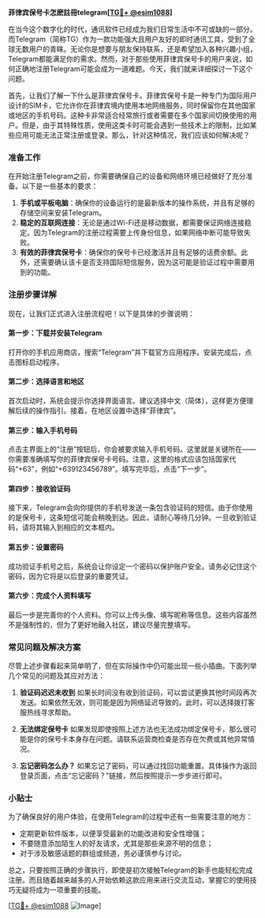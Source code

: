 **菲律宾保号卡怎麽註冊telegram[[TG💪+ @esim1088](https://t.me/s/esim1088)]**

在当今这个数字化的时代，通讯软件已经成为我们日常生活中不可或缺的一部分。而Telegram（简称TG）作为一款功能强大且用户友好的即时通讯工具，受到了全球无数用户的青睐。无论你是想要与朋友保持联系，还是希望加入各种兴趣小组，Telegram都能满足你的需求。然而，对于那些使用菲律宾保号卡的用户来说，如何正确地注册Telegram可能会成为一道难题。今天，我们就来详细探讨一下这个问题。

首先，让我们了解一下什么是菲律宾保号卡。菲律宾保号卡是一种专门为国际用户设计的SIM卡，它允许你在菲律宾境内使用本地网络服务，同时保留你在其他国家或地区的手机号码。这种卡非常适合经常旅行或者需要在多个国家间切换使用的用户。但是，由于其特殊性质，使用这类卡时可能会遇到一些技术上的限制，比如某些应用可能无法正常注册或登录。那么，针对这种情况，我们应该如何解决呢？

### **准备工作**
在开始注册Telegram之前，你需要确保自己的设备和网络环境已经做好了充分准备。以下是一些基本的要求：

1. **手机或平板电脑**：确保你的设备运行的是最新版本的操作系统，并且有足够的存储空间来安装Telegram。
2. **稳定的互联网连接**：无论是通过Wi-Fi还是移动数据，都需要保证网络连接稳定。因为Telegram的注册过程需要上传身份信息，如果网络中断可能导致失败。
3. **有效的菲律宾保号卡**：确保你的保号卡已经激活并且有足够的话费余额。此外，还需要确认该卡是否支持国际短信服务，因为这可能是验证过程中需要用到的功能。

### **注册步骤详解**
现在，让我们正式进入注册流程吧！以下是具体的步骤说明：

#### **第一步：下载并安装Telegram**
打开你的手机应用商店，搜索“Telegram”并下载官方应用程序。安装完成后，点击图标启动程序。

#### **第二步：选择语言和地区**
首次启动时，系统会提示你选择界面语言。建议选择中文（简体），这样更方便理解后续的操作指引。接着，在地区设置中选择“菲律宾”。

#### **第三步：输入手机号码**
点击主界面上的“注册”按钮后，你会被要求输入手机号码。这里就是关键所在——你需要准确填写你的菲律宾保号卡号码。注意，这里的格式应该包括国家代码“+63”，例如“+639123456789”。填写完毕后，点击“下一步”。

#### **第四步：接收验证码**
接下来，Telegram会向你提供的手机号发送一条包含验证码的短信。由于你使用的是保号卡，这条短信可能会稍晚到达。因此，请耐心等待几分钟。一旦收到验证码，请将其输入到相应的文本框内。

#### **第五步：设置密码**
成功验证手机号之后，系统会让你设定一个密码以保护账户安全。请务必记住这个密码，因为它将是以后登录的重要凭证。

#### **第六步：完成个人资料填写**
最后一步是完善你的个人资料。你可以上传头像、填写昵称等信息。这些内容虽然不是强制性的，但为了更好地融入社区，建议尽量完整填写。

### **常见问题及解决方案**
尽管上述步骤看起来简单明了，但在实际操作中仍可能出现一些小插曲。下面列举几个常见的问题及其应对方法：

1. **验证码迟迟未收到**
   如果长时间没有收到验证码，可以尝试更换其他时间段再次发送。如果依然无效，则可能是因为网络延迟导致的。此时，可以选择拨打客服热线寻求帮助。

2. **无法绑定保号卡**
   如果发现即使按照上述方法也无法成功绑定保号卡，那么很可能是你的保号卡本身存在问题。请联系运营商检查是否存在欠费或其他异常情况。

3. **忘记密码怎么办？**
   如果忘记了密码，可以通过找回功能重置。具体操作为返回登录页面，点击“忘记密码？”链接，然后按照提示一步步进行即可。

### **小贴士**
为了确保良好的用户体验，在使用Telegram的过程中还有一些需要注意的地方：
- 定期更新软件版本，以便享受最新的功能改进和安全性增强；
- 不要随意添加陌生人的好友请求，尤其是那些来源不明的信息；
- 对于涉及敏感话题的群组或频道，务必谨慎参与讨论。

总之，只要按照正确的步骤执行，即使是初次接触Telegram的新手也能轻松完成注册。而且随着越来越多的人开始依赖这款应用来进行交流互动，掌握它的使用技巧无疑将成为一项重要的技能。

[[TG💪+ @esim1088](https://t.me/s/esim1088) ![Image](https://i.postimg.cc/4NQfJmqS/Snipaste-2025-05-13-00-14-12.png)]